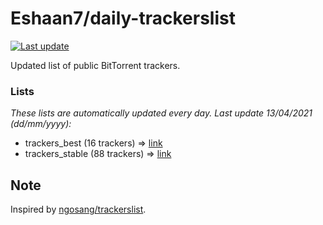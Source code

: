
# Eshaan7/daily-trackerslist 

[![Last update](https://img.shields.io/badge/Last%20update-13/04/2021-blue.svg)](#)

Updated list of public BitTorrent trackers.

### Lists
*These lists are automatically updated every day. Last update 13/04/2021 (_dd/mm/yyyy_):*

* trackers_best (16 trackers) => [link](https://raw.githubusercontent.com/eshaan7/daily-trackerslist/master/trackers_best.txt)
* trackers_stable (88 trackers) => [link](https://raw.githubusercontent.com/eshaan7/daily-trackerslist/master/trackers_stable.txt)

## Note

Inspired by [ngosang/trackerslist](https://github.com/ngosang/trackerslist).
